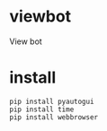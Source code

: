# viewbot
View bot


# install

    pip install pyautogui
    pip install time
    pip install webbrowser
